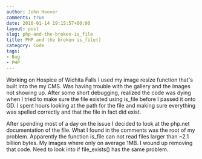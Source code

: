 ```yaml
---
author: John Hoover
comments: true
date: 2010-01-14 19:15:57+00:00
layout: post
slug: php-and-the-broken-is_file
title: PHP and the broken is_file()
category: Code
tags:
- Bug
- PHP
---
```


Working on Hospice of Wichita Falls I used my image resize function that's built into the my CMS. Was having trouble with the gallery and the images not showing up. After some short debugging, realized the code was dying when I tried to make sure the file existed using is_file before I passed it onto GD. I spent hours looking at the path for the file and making sure everything was spelled correctly and that the file in fact did exist.

After spending most of a day on the issue I decided to look at the php.net documentation of the file. What I found in the comments was the root of my problem. Apparently the function is_file can not read files larger than ~2.1 billion bytes. My images where only on average 1MB. I wound up removing that code. Need to look into if file_exists() has the same problem.
